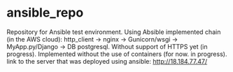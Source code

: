 # ansible_repo
Repository for Ansible test environment.
Using Absible implemented chain (in the AWS cloud): http_client -> nginx -> Gunicorn/wsgi -> MyApp.py/Django -> DB postgresql. 
Without support of HTTPS yet (in progress).
Implemented without the use of containers (for now. in progress).
link to the server that was deployed using ansible: http://18.184.77.47/
